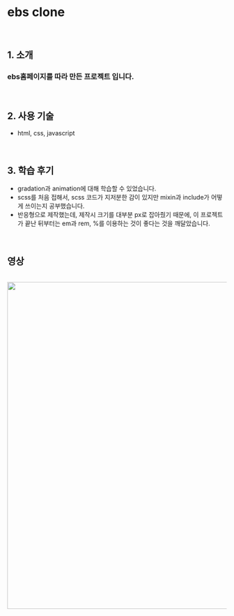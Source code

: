 # ebs clone

<br>

## 1. 소개

### ebs홈페이지를 따라 만든 프로젝트 입니다.

<br>

## 2. 사용 기술

- html, css, javascript

<br>

## 3. 학습 후기

- gradation과 animation에 대해 학습할 수 있었습니다.
- scss를 처음 접해서, scss 코드가 지저분한 감이 있지만 mixin과 include가 어떻게 쓰이는지 공부했습니다.
- 반응형으로 제작했는데, 제작시 크기를 대부분 px로 잡아줬기 때문에, 이 프로젝트가 끝난 뒤부터는 em과 rem, %를 이용하는 것이 좋다는 것을 깨달았습니다.

<br>

## 영상

<br>

<img src="https://github.com/jellybrown/ebs-clone/blob/master/ebs-clone.gif" width="750">

<br>
